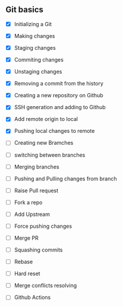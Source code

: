 ## Git basics

- [X] Initializing a Git
- [X] Making changes 
- [X] Staging changes
- [X] Commiting changes
- [X] Unstaging changes
- [X] Removing a commit from the history
- [X] Creating a new repository on Github
- [X] SSH generation and adding to Github
- [X] Add remote origin to local
- [X] Pushing local changes to remote 
- [ ] Creating new Bramches
- [ ] switching between branches
- [ ] Merging branches
- [ ] Pushing and Pulling changes from branch
- [ ] Raise Pull request
- [ ] Fork a repo
- [ ] Add Upstream
- [ ] Force pushing changes
- [ ] Merge PR
- [ ] Squashing commits
- [ ] Rebase
- [ ] Hard reset
- [ ] Merge conflicts resolving
- [ ] Github Actions



